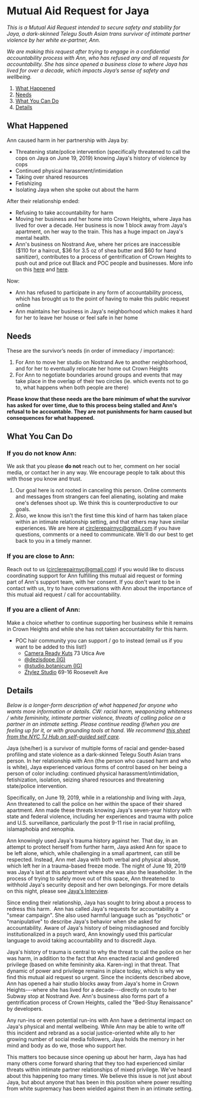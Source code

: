 # Mutual Aid Request for Jaya
_This is a Mutual Aid Request intended to secure safety and stability for Jaya, a dark-skinned Telegu South Asian trans survivor of intimate partner violence by her white ex-partner, Ann._

_We are making this request after trying to engage in a confidential accountability process with Ann, who has refused any and all requests for accountability. She has since opened a business close to where Jaya  has lived for over a decade, which impacts Jaya’s sense of safety and wellbeing._

1. [What Happened](#what-happened)
2. [Needs](#needs)
3. [What You Can Do](#what-to-do)
4. [Details](#details)

## What Happened <a name="what-happened"></a>
Ann caused harm in her partnership with Jaya by:
-   Threatening state/police intervention (specifically threatened to call the cops on Jaya on June 19, 2019) knowing Jaya's history of violence by cops
-   Continued physical harassment/intimidation
-   Taking over shared resources
-   Fetishizing
-   Isolating Jaya when she spoke out about the harm

After their relationship ended:
-   Refusing to take accountability for harm
-   Moving her business and her home into Crown Heights, where Jaya has lived for over a decade. Her business is now 1 block away from Jaya's apartment, on her way to the train. This has a huge impact on Jaya's mental health.
-   Ann's business on Nostrand Ave, where her prices are inaccessible ($110 for a haircut, $36 for 3.5 oz of shea butter and $60 for hand sanitizer), contributes to a process of gentrification of Crown Heights to push out and price out Black and POC people and businesses. More info on this [here](https://thebridgebk.com/nostrand-avenue-why-its-new-gentrification-flash-point/) and [here](https://www.youtube.com/watch?v=klqHzXQVWKs).

Now:
-   Ann has refused to participate in any form of accountability process, which has brought us to the point of having to make this public request online
-   Ann maintains her business in Jaya's neighborhood which makes it hard for her to leave her house or feel safe in her home

## Needs <a name="needs"></a>
These are the survivor’s needs (in order of immediacy / importance):
1.  For Ann to move her studio on Nostrand Ave to another neighborhood, and for her to eventually relocate her home out Crown Heights
2.  For Ann to negotiate boundaries around groups and events that may take place in the overlap of their two circles (ie. which events not to go to, what happens when both people are there)

**Please know that these needs are the bare minimum of what the survivor has asked for over time, due to this process being stalled and Ann's refusal to be accountable. They are not punishments for harm caused but consequences for what happened.**

## What You Can Do <a name="what-to-do"></a>
### If you do not know Ann:
We ask that you please **do not** reach out to her, comment on her social media, or contact her in any way. We encourage people to talk about this with those you know and trust.
1.  Our goal here is not rooted in canceling this person. Online comments and messages from strangers can feel alienating, isolating and make one's defenses shoot up. We think this is counterproductive to our goals.
2. Also, we know this isn't the first time this kind of harm has taken place within an intimate relationship setting, and that others may have similar experiences. We are here at <circlerepairnyc@gmail.com> if you have questions, comments or a need to communicate. We'll do our best to get back to you in a timely manner.

### If you are close to Ann:
Reach out to us (<circlerepairnyc@gmail.com>) if you would like to discuss coordinating support for Ann fulfilling this mutual aid request or forming part of Ann's support team, with her consent. If you don't want to be in contact with us, try to have conversations with Ann about the importance of this mutual aid request / call for accountability.

### If you are a client of Ann:
Make a choice whether to continue supporting her business while it remains in Crown Heights and while she has not taken accountability for this harm.
-  POC hair community you can support / go to instead (email us if you want to be added to this list!)
    -   [Camera Ready Kuts](https://www.camerareadykutz.com/) 73 Utica Ave
    -   [@dezisdope (IG)](https://www.instagram.com/dezisdope/)
    -   [@studio.botanicum (IG)](https://instagram.com/studio.botanicum)
    -   [Ztylez Studio](https://ztylezstudio.com/) 69-16 Roosevelt Ave

## Details <a name="details"></a>
_Below is a longer-form description of what happened for anyone who wants more information or details. CW: racial harm, weaponizing whiteness / white femininity, intimate partner violence, threats of calling police on a partner in an intimate setting. Please continue reading if/when you are feeling up for it, or with grounding tools at hand. We recommend [this sheet from the NYC TJ Hub on self-guided self care](https://docs.google.com/document/d/123TviiR-DcRdH_dpfYVpOVrdy_plVgPzztCJ8ALOh40/edit)._

Jaya (she/her) is a survivor of multiple forms of racial and gender-based profiling and state violence as a dark-skinned Telegu South Asian trans person. In her relationship with Ann (the person who caused harm and who is white), Jaya experienced various forms of control based on her being a person of color including: continued physical harassment/intimidation, fetishization, isolation, seizing shared resources and threatening state/police intervention.

Specifically, on June 19, 2019, while in a relationship and living with Jaya, Ann threatened to call the police on her within the space of their shared apartment. Ann made these threats knowing Jaya's seven-year history with state and federal violence, including her experiences and trauma with police and U.S. surveillance, particularly the post 9-11 rise in racial profiling, islamaphobia and xenophia.

Ann knowingly used Jaya's trauma history against her. That day, in an attempt to protect herself from further harm, Jaya asked Ann for space to be left alone, which, while challenging in a small apartment, can still be respected. Instead, Ann met Jaya with both verbal and physical abuse, which left her in a trauma-based freeze mode. The night of June 19, 2019 was Jaya's last at this apartment where she was also the leaseholder. In the process of trying to safely move out of this space, Ann threatened to withhold Jaya's security deposit and her own belongings. For more details on this night, please see [Jaya's Interview](https://circlerepairnyc.github.io/interview.html).

Since ending their relationship, Jaya has sought to bring about a process to redress this harm.  Ann has called Jaya's requests for accountability a "smear campaign". She also used harmful language such as "psychotic" or "manipulative" to describe Jaya's behavior when she asked for accountability. Aware of Jaya's history of being misdiagnosed and forcibly institutionalized in a psych ward, Ann knowingly used this particular language to avoid taking accountability and to discredit Jaya.

Jaya's history of trauma is central to why the threat to call the police on her was harm, in addition to the fact that Ann enacted racial and gendered privilege (based on white femininity aka. Karen-ing) in that threat. That dynamic of power and privilege remains in place today, which is why we find this mutual aid request so urgent. Since the incidents described above, Ann has opened a hair studio blocks away from Jaya's home in Crown Heights---where she has lived for a decade---directly on route to her Subway stop at Nostrand Ave. Ann's business also forms part of a gentrification process of Crown Heights, called the "Bed-Stuy Renaissance" by developers.

Any run-ins or even potential run-ins with Ann have a detrimental impact on Jaya's physical and mental wellbeing. While Ann may be able to write off this incident and rebrand as a social justice-oriented white ally to her growing number of social media followers, Jaya holds the memory in her mind and body as do we, those who support her.

This matters too because since opening up about her harm, Jaya has had many others come forward sharing that they too had experienced similar threats within intimate partner relationships of mixed privilege. We've heard about this happening too many times. We believe this issue is not just about Jaya, but about anyone that has been in this position where power resulting from white supremacy has been wielded against them in an intimate setting.
